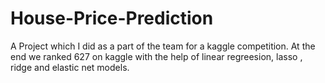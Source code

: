 # House-Price-Prediction

A Project which I did as a part of the team for a kaggle competition. At the end we ranked 627 on kaggle with the help of linear regreesion, lasso , ridge and elastic net models.
